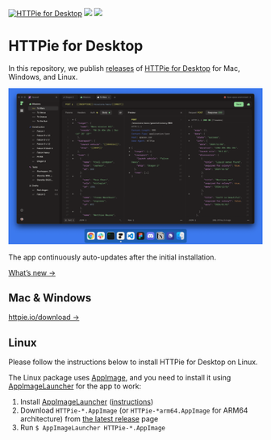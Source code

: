 
[![HTTPie for Desktop](https://img.shields.io/static/v1?label=HTTPie&message=for%20Desktop&color=4B78E6)](https://httpie.io/product)
[![](https://img.shields.io/static/v1?label=HTTPie&message=for%20Web%20%26%20Mobile&color=73DC8C)](https://httpie.io/app)
[![](https://img.shields.io/static/v1?label=HTTPie&message=for%20Terminal&color=FA9BFA)](https://github.com/httpie/httpie)

# HTTPie for Desktop

In this repository, we publish [releases](https://github.com/httpie/desktop/releases) of [HTTPie for Desktop](https://httpie.io/product) for Mac, Windows, and Linux. 


![HTTPie for Desktop](.github/httpie-desktop.png)


The app continuously auto-updates after the initial installation. 

[What’s new →](https://httpie.io/blog)


## Mac & Windows

[httpie.io/download →](https://httpie.io/download)


## Linux

Please follow the instructions below to install HTTPie for Desktop on Linux. 

The Linux package uses [AppImage](https://appimage.org/), and you need to install it using [AppImageLauncher](https://github.com/TheAssassin/AppImageLauncher) for the app to work:

1. Install [AppImageLauncher](https://github.com/TheAssassin/AppImageLauncher) ([instructions](https://github.com/TheAssassin/AppImageLauncher#system-wide-installation))
2. Download `HTTPie-*.AppImage` (or `HTTPie-*arm64.AppImage` for ARM64 architecture) from [the latest release](https://github.com/httpie/desktop/releases/latest) page
3. Run `$ AppImageLauncher HTTPie-*.AppImage`
